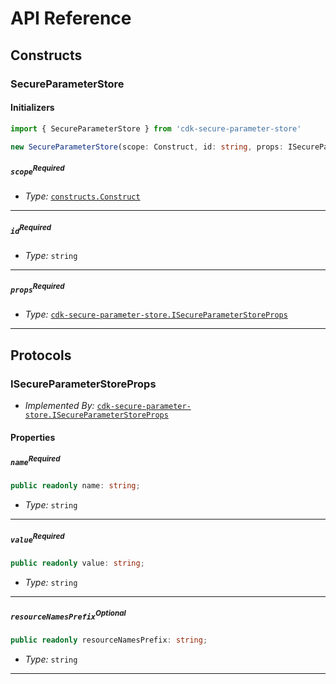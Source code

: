 # API Reference <a name="API Reference"></a>

## Constructs <a name="Constructs"></a>

### SecureParameterStore <a name="cdk-secure-parameter-store.SecureParameterStore"></a>

#### Initializers <a name="cdk-secure-parameter-store.SecureParameterStore.Initializer"></a>

```typescript
import { SecureParameterStore } from 'cdk-secure-parameter-store'

new SecureParameterStore(scope: Construct, id: string, props: ISecureParameterStoreProps)
```

##### `scope`<sup>Required</sup> <a name="cdk-secure-parameter-store.SecureParameterStore.parameter.scope"></a>

- *Type:* [`constructs.Construct`](#constructs.Construct)

---

##### `id`<sup>Required</sup> <a name="cdk-secure-parameter-store.SecureParameterStore.parameter.id"></a>

- *Type:* `string`

---

##### `props`<sup>Required</sup> <a name="cdk-secure-parameter-store.SecureParameterStore.parameter.props"></a>

- *Type:* [`cdk-secure-parameter-store.ISecureParameterStoreProps`](#cdk-secure-parameter-store.ISecureParameterStoreProps)

---







## Protocols <a name="Protocols"></a>

### ISecureParameterStoreProps <a name="cdk-secure-parameter-store.ISecureParameterStoreProps"></a>

- *Implemented By:* [`cdk-secure-parameter-store.ISecureParameterStoreProps`](#cdk-secure-parameter-store.ISecureParameterStoreProps)


#### Properties <a name="Properties"></a>

##### `name`<sup>Required</sup> <a name="cdk-secure-parameter-store.ISecureParameterStoreProps.property.name"></a>

```typescript
public readonly name: string;
```

- *Type:* `string`

---

##### `value`<sup>Required</sup> <a name="cdk-secure-parameter-store.ISecureParameterStoreProps.property.value"></a>

```typescript
public readonly value: string;
```

- *Type:* `string`

---

##### `resourceNamesPrefix`<sup>Optional</sup> <a name="cdk-secure-parameter-store.ISecureParameterStoreProps.property.resourceNamesPrefix"></a>

```typescript
public readonly resourceNamesPrefix: string;
```

- *Type:* `string`

---

